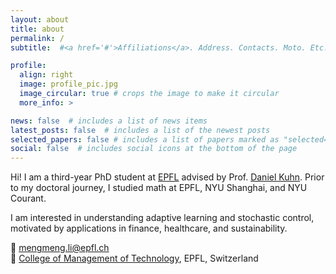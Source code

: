 ```yaml
---
layout: about
title: about
permalink: /
subtitle:  #<a href='#'>Affiliations</a>. Address. Contacts. Moto. Etc.

profile:
  align: right
  image: profile_pic.jpg
  image_circular: true # crops the image to make it circular
  more_info: >

news: false  # includes a list of news items
latest_posts: false  # includes a list of the newest posts
selected_papers: false # includes a list of papers marked as "selected={true}"
social: false  # includes social icons at the bottom of the page
---
```


Hi! I am a third-year PhD student at [EPFL](www.epfl.ch) advised by Prof. [Daniel Kuhn](https://people.epfl.ch/daniel.kuhn). Prior to my doctoral journey, I studied math at EPFL, NYU Shanghai, and NYU Courant.

I am interested in understanding adaptive learning and stochastic control, motivated by applications in finance, healthcare, and sustainability.

📧 [mengmeng.li@epfl.ch](mailto:mengmeng.li@epfl.ch)
<br style="line-height: 10px" />
📡 [College of Management of Technology](https://www.epfl.ch/schools/cdm/), EPFL, Switzerland